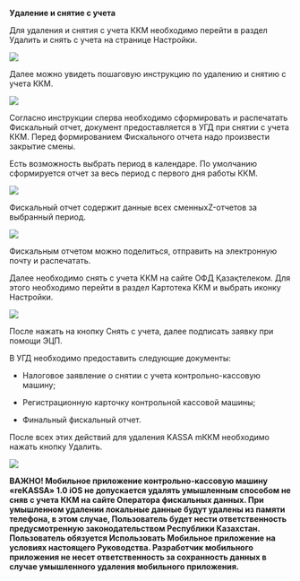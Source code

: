 **Удаление и снятие с учета**

Для удаления и снятия с учета ККМ необходимо перейти в раздел Удалить и снять с учета на странице Настройки.

![](/assets/15.58.57.jpg)

Далее можно увидеть пошаговую инструкцию по удалению и снятию с учета ККМ.

![](/assets/17.24.14.jpg)

Согласно инструкции сперва необходимо сформировать и распечатать Фискальный отчет, документ предоставляется в УГД при снятии с учета ККМ. Перед формированием Фискального отчета надо произвести закрытие смены.

Есть возможность выбрать период в календаре. По умолчанию сформируется отчет за весь период с первого дня работы ККМ.

![](/assets/photo_2018-04-28_12-48-41.jpg)

Фискальный отчет содержит данные всех сменныхZ-отчетов за выбранный период.

![](/assets/photo_2018-04-28_12-48-35.jpg)

Фискальным отчетом можно поделиться, отправить на электронную почту и распечатать.

Далее необходимо снять с учета ККМ на сайте ОФД Қазақтелеком. Для этого необходимо перейти в раздел Картотека ККМ и выбрать иконку Настройки.

![](/assets/ш6.png)

После нажать на кнопку Снять с учета, далее подписать заявку при помощи ЭЦП.

В УГД необходимо предоставить следующие документы:

* Налоговое заявление о снятии с учета контрольно-кассовую машину;

* Регистрационную карточку контрольной кассовой машины;

* Финальный фискальный отчет.

После всех этих действий для удаления KASSA mККМ необходимо нажать кнопку Удалить.

![](/assets/17.24.191.jpg)

**ВАЖНО! Мобильное приложение контрольно-кассовую машину «reKASSA» 1.0 iOS не допускается удалять умышленным способом не сняв с учета ККМ на сайте Оператора фискальных данных.  При умышленном удалении локальные данные будут удалены из памяти телефона, в этом случае, Пользователь будет нести ответственность предусмотренную законодательством Республики Казахстан. Пользователь обязуется Использовать Мобильное приложение на условиях настоящего Руководства. Разработчик мобильного приложения не несет ответственность за сохранность данных в случае умышленного удаления мобильного приложения.**


